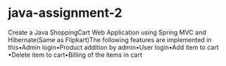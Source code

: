 # java-assignment-2
Create  a  Java  ShoppingCart  Web  Application  using Spring MVC and Hibernate(Same as Flipkart)The following features are implemented in this•Admin login•Product addition by admin•User login•Add item to cart •Delete item to cart•Billing of the items in cart
